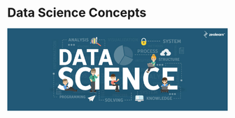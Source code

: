 # Data Science Concepts
![data science image](https://github.com/devmarrie/Data_Science/blob/master/images/datasc.jpg?raw=true)
